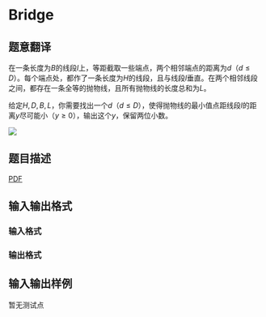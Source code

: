 # Bridge

## 题意翻译

在一条长度为$B$的线段$l$上，等距截取一些端点，两个相邻端点的距离为$d$（$d\leqslant D$）。每个端点处，都作了一条长度为$H$的线段，且与线段$l$垂直。在两个相邻线段之间，都存在一条全等的抛物线，且所有抛物线的长度总和为$L$。

给定$H,D,B,L$，你需要找出一个$d$（$d\leqslant D$），使得抛物线的最小值点距线段$l$的距离$y$尽可能小（$y\geqslant0$），输出这个$y$，保留两位小数。

![](https://cdn.luogu.org/upload/pic/22129.png)

## 题目描述

[problemUrl]: https://uva.onlinejudge.org/index.php?option=com_onlinejudge&Itemid=8&category=446&page=show_problem&problem=4102

[PDF](https://uva.onlinejudge.org/external/13/p1356.pdf)

## 输入输出格式

### 输入格式

### 输出格式

## 输入输出样例

暂无测试点

